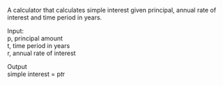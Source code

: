 
A calculator that calculates simple interest given principal, annual rate of interest and time period in years.

Input:   
   p, principal amount   
   t, time period in years   
   r, annual rate of interest   
   
Output   
   simple interest = p*t*r
